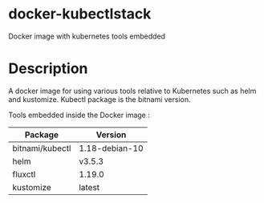 # docker-kubectlstack
Docker image with kubernetes tools embedded

# Description 
A docker image for using various tools relative to Kubernetes such as helm and kustomize. Kubectl package is the bitnami version. 

Tools embedded inside the Docker image :

| Package | Version |
| ------ | ----------- |
| bitnami/kubectl | 1.18-debian-10 |
| helm | v3.5.3 |
| fluxctl | 1.19.0 |
| kustomize | latest |
